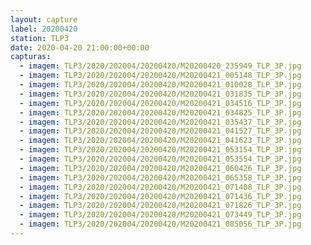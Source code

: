 ```yaml
---
layout: capture
label: 20200420
station: TLP3
date: 2020-04-20 21:00:00+00:00
capturas:
  - imagem: TLP3/2020/202004/20200420/M20200420_235949_TLP_3P.jpg
  - imagem: TLP3/2020/202004/20200420/M20200421_005148_TLP_3P.jpg
  - imagem: TLP3/2020/202004/20200420/M20200421_010028_TLP_3P.jpg
  - imagem: TLP3/2020/202004/20200420/M20200421_031835_TLP_3P.jpg
  - imagem: TLP3/2020/202004/20200420/M20200421_034516_TLP_3P.jpg
  - imagem: TLP3/2020/202004/20200420/M20200421_034825_TLP_3P.jpg
  - imagem: TLP3/2020/202004/20200420/M20200421_035437_TLP_3P.jpg
  - imagem: TLP3/2020/202004/20200420/M20200421_041527_TLP_3P.jpg
  - imagem: TLP3/2020/202004/20200420/M20200421_041623_TLP_3P.jpg
  - imagem: TLP3/2020/202004/20200420/M20200421_053154_TLP_3P.jpg
  - imagem: TLP3/2020/202004/20200420/M20200421_053554_TLP_3P.jpg
  - imagem: TLP3/2020/202004/20200420/M20200421_060426_TLP_3P.jpg
  - imagem: TLP3/2020/202004/20200420/M20200421_065358_TLP_3P.jpg
  - imagem: TLP3/2020/202004/20200420/M20200421_071408_TLP_3P.jpg
  - imagem: TLP3/2020/202004/20200420/M20200421_071436_TLP_3P.jpg
  - imagem: TLP3/2020/202004/20200420/M20200421_071826_TLP_3P.jpg
  - imagem: TLP3/2020/202004/20200420/M20200421_073449_TLP_3P.jpg
  - imagem: TLP3/2020/202004/20200420/M20200421_085056_TLP_3P.jpg
---
```

